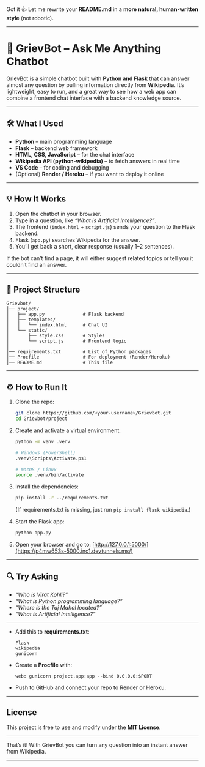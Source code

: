 Got it 👍 Let me rewrite your **README.md** in a **more natural, human-written style** (not robotic).

---

# 🤖 GrievBot – Ask Me Anything Chatbot

GrievBot is a simple chatbot built with **Python and Flask** that can answer almost any question by pulling information directly from **Wikipedia**.
It’s lightweight, easy to run, and a great way to see how a web app can combine a frontend chat interface with a backend knowledge source.

---

## 🛠️ What I Used

* **Python** – main programming language
* **Flask** – backend web framework
* **HTML, CSS, JavaScript** – for the chat interface
* **Wikipedia API (python-wikipedia)** – to fetch answers in real time
* **VS Code** – for coding and debugging
* (Optional) **Render / Heroku** – if you want to deploy it online

---

## 💡 How It Works

1. Open the chatbot in your browser.
2. Type in a question, like *“What is Artificial Intelligence?”*.
3. The frontend (`index.html` + `script.js`) sends your question to the Flask backend.
4. Flask (`app.py`) searches Wikipedia for the answer.
5. You’ll get back a short, clear response (usually 1–2 sentences).

If the bot can’t find a page, it will either suggest related topics or tell you it couldn’t find an answer.

---

## 📂 Project Structure

```
Grievbot/
│── project/
│   ├── app.py              # Flask backend
│   ├── templates/
│   │   └── index.html      # Chat UI
│   └── static/
│       ├── style.css       # Styles
│       └── script.js       # Frontend logic
│
│── requirements.txt        # List of Python packages
│── Procfile                # For deployment (Render/Heroku)
│── README.md               # This file
```

---

## ⚙️ How to Run It

1. Clone the repo:

   ```bash
   git clone https://github.com/<your-username>/Grievbot.git
   cd Grievbot/project
   ```

2. Create and activate a virtual environment:

   ```bash
   python -m venv .venv

   # Windows (PowerShell)
   .venv\Scripts\Activate.ps1

   # macOS / Linux
   source .venv/bin/activate
   ```

3. Install the dependencies:

   ```bash
   pip install -r ../requirements.txt
   ```

   (If requirements.txt is missing, just run `pip install flask wikipedia`.)

4. Start the Flask app:

   ```bash
   python app.py
   ```

5. Open your browser and go to:
      [http://127.0.0.1:5000/](https://p4mw653s-5000.inc1.devtunnels.ms/)

---

## 🔍 Try Asking

* *“Who is Virat Kohli?”*
* *“What is Python programming language?”*
* *“Where is the Taj Mahal located?”*
* *“What is Artificial Intelligence?”*

---


* Add this to **requirements.txt**:

  ```
  Flask
  wikipedia
  gunicorn
  ```
* Create a **Procfile** with:

  ```
  web: gunicorn project.app:app --bind 0.0.0.0:$PORT
  ```
* Push to GitHub and connect your repo to Render or Heroku.

---

##  License

This project is free to use and modify under the **MIT License**.

---

  That’s it! With GrievBot you can turn any question into an instant answer from Wikipedia.

---
